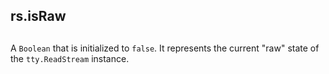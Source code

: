 ## rs.isRaw

## 

A `Boolean` that is initialized to `false`. It represents the current "raw" state
of the `tty.ReadStream` instance.